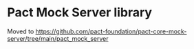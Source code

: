 # Pact Mock Server library

Moved to https://github.com/pact-foundation/pact-core-mock-server/tree/main/pact_mock_server
